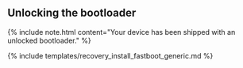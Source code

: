 ## Unlocking the bootloader

{% include note.html content="Your device has been shipped with an unlocked bootloader." %}

{% include templates/recovery_install_fastboot_generic.md %}
